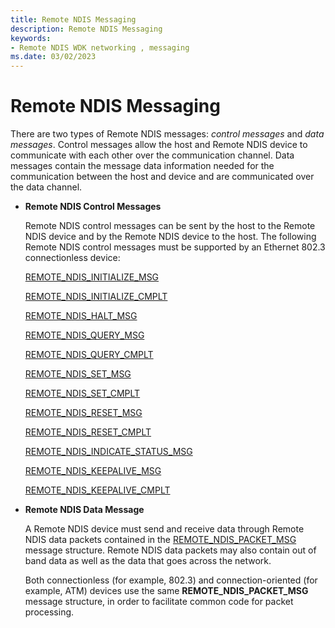 ```yaml
---
title: Remote NDIS Messaging
description: Remote NDIS Messaging
keywords:
- Remote NDIS WDK networking , messaging
ms.date: 03/02/2023
---
```


# Remote NDIS Messaging





There are two types of Remote NDIS messages: *control messages* and *data messages*. Control messages allow the host and Remote NDIS device to communicate with each other over the communication channel. Data messages contain the message data information needed for the communication between the host and device and are communicated over the data channel.

-   **Remote NDIS Control Messages**

    Remote NDIS control messages can be sent by the host to the Remote NDIS device and by the Remote NDIS device to the host. The following Remote NDIS control messages must be supported by an Ethernet 802.3 connectionless device:

    [REMOTE\_NDIS\_INITIALIZE\_MSG](/previous-versions/ff570624(v=vs.85))

    [REMOTE\_NDIS\_INITIALIZE\_CMPLT](/previous-versions/ff570621(v=vs.85))

    [REMOTE\_NDIS\_HALT\_MSG](/previous-versions/ff570613(v=vs.85))

    [REMOTE\_NDIS\_QUERY\_MSG](/previous-versions/ff570641(v=vs.85))

    [REMOTE\_NDIS\_QUERY\_CMPLT](/previous-versions/ff570638(v=vs.85))

    [REMOTE\_NDIS\_SET\_MSG](/previous-versions/ff570654(v=vs.85))

    [REMOTE\_NDIS\_SET\_CMPLT](/previous-versions/ff570651(v=vs.85))

    [REMOTE\_NDIS\_RESET\_MSG](/previous-versions/ff570648(v=vs.85))

    [REMOTE\_NDIS\_RESET\_CMPLT](/previous-versions/ff570645(v=vs.85))

    [REMOTE\_NDIS\_INDICATE\_STATUS\_MSG](/previous-versions/ff570617(v=vs.85))

    [REMOTE\_NDIS\_KEEPALIVE\_MSG](/previous-versions/ff570629(v=vs.85))

    [REMOTE\_NDIS\_KEEPALIVE\_CMPLT](/previous-versions/ff570626(v=vs.85))

-   **Remote NDIS Data Message**

    A Remote NDIS device must send and receive data through Remote NDIS data packets contained in the [REMOTE\_NDIS\_PACKET\_MSG](/previous-versions/ff570635(v=vs.85)) message structure. Remote NDIS data packets may also contain out of band data as well as the data that goes across the network.

    Both connectionless (for example, 802.3) and connection-oriented (for example, ATM) devices use the same **REMOTE\_NDIS\_PACKET\_MSG** message structure, in order to facilitate common code for packet processing.

 

